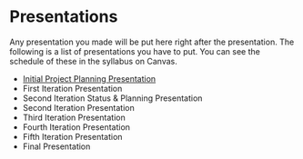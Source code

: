 # Presentations

Any presentation you made will be put here right after the presentation. The following is a list of presentations you have to put. You can see the schedule of these in the syllabus on Canvas.

- [Initial Project Planning Presentation](https://docs.google.com/presentation/d/1aOtRp4bNe4pXUNwUvVxtKQOF4tsbvIcKP_XqGjC9jJI/edit#slide=id.g64ff039e7e_0_10)
- First Iteration Presentation
- Second Iteration Status & Planning Presentation
- Second Iteration Presentation
- Third Iteration Presentation
- Fourth Iteration Presentation
- Fifth Iteration Presentation
- Final Presentation

